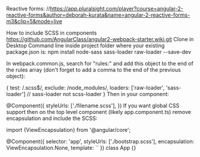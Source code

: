 Reactive forms:
//https://app.pluralsight.com/player?course=angular-2-reactive-forms&author=deborah-kurata&name=angular-2-reactive-forms-m3&clip=5&mode=live

How to include SCSS in components
https://github.com/AngularClass/angular2-webpack-starter.wiki.git
Clone in Desktop
Command line inside project folder where your existing package.json is: npm install node-sass sass-loader raw-loader --save-dev

In webpack.common.js, search for "rules:" and add this object to the end of the rules array (don't forget to add a comma to the end of the previous object):

{
  test: /\.scss$/,
  exclude: /node_modules/,
  loaders: ['raw-loader', 'sass-loader'] // sass-loader not scss-loader
}
Then in your component:

@Component({
  styleUrls: ['./filename.scss'],
})
If you want global CSS support then on the top level component (likely app.component.ts) remove encapsulation and include the SCSS:

import {ViewEncapsulation} from '@angular/core';

@Component({
  selector: 'app',
  styleUrls: ['./bootstrap.scss'],
  encapsulation: ViewEncapsulation.None,
  template: ``
})
class App {}
